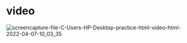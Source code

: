 # video

![screencapture-file-C-Users-HP-Desktop-practice-html-video-html-2022-04-07-10_03_35](https://user-images.githubusercontent.com/98340717/162121172-daa492f2-55f9-4527-bb6a-b2070f1d4f56.png)

